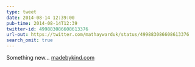 ```yaml
---
type: tweet
date: 2014-08-14 12:39:00
pub-time: 2014-08-14T12:39
twitter-id: 499883086608613376
url-out: https://twitter.com/mathaywarduk/status/499883086608613376
search_omit: true
---
```


Something new... [madebykind.com](http://madebykind.com)
